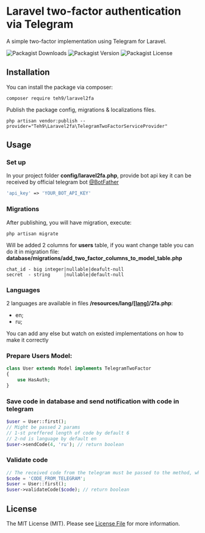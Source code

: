 # Laravel two-factor authentication via Telegram

A simple two-factor implementation using Telegram for Laravel.

![Packagist Downloads](https://img.shields.io/packagist/dt/teh9/laravel2fa)
![Packagist Version](https://img.shields.io/packagist/v/teh9/laravel2fa)
![Packagist License](https://img.shields.io/github/license/teh9/laravel-tg-2fa)

## Installation

You can install the package via composer:
```
composer require teh9/laravel2fa
```

Publish the package config, migrations & localizations files.

```
php artisan vendor:publish --provider="Teh9\Laravel2fa\TelegramTwoFactorServiceProvider"
```

## Usage

### Set up

In your project folder **config/laravel2fa.php**, provide bot api key it can be received by official telegram bot <a href="https://telegram.me/BotFather">@BotFather</a> 

```php 
'api_key' => 'YOUR_BOT_API_KEY'
```

### Migrations

After publishing, you will have migration, execute:

``` 
php artisan migrate
```

Will be added 2 columns for **users** table, if you want change table you can do it in migration file:
**database/migrations/add_two_factor_columns_to_model_table.php**
```
chat_id - big integer|nullable|deafult-null
secret  - string     |nullable|default-null
```

### Languages

2 languages are available in files **/resources/lang/<a href="#">[lang]</a>/2fa.php**:
- en;
- ru;

You can add any else but watch on existed implementations on how to make it correctly

### Prepare Users Model:

```php 
class User extends Model implements TelegramTwoFactor
{
    use HasAuth;
}
```

### Save code in database and send notification with code in telegram

```php 
$user = User::first();
// Might be passed 2 params
// 1-st preffered length of code by default 6
// 2-nd is language by default en
$user->sendCode(4, 'ru'); // return boolean
```

### Validate code

```php 
// The received code from the telegram must be passed to the method, which is described below
$code = 'CODE_FROM_TELEGRAM'; 
$user = User::first();
$user->validateCode($code); // return boolean
```

## License

The MIT License (MIT). Please see <a href="https://github.com/teh9/laravel-tg-2fa/blob/master/LICENSE">License File</a> for more information.

